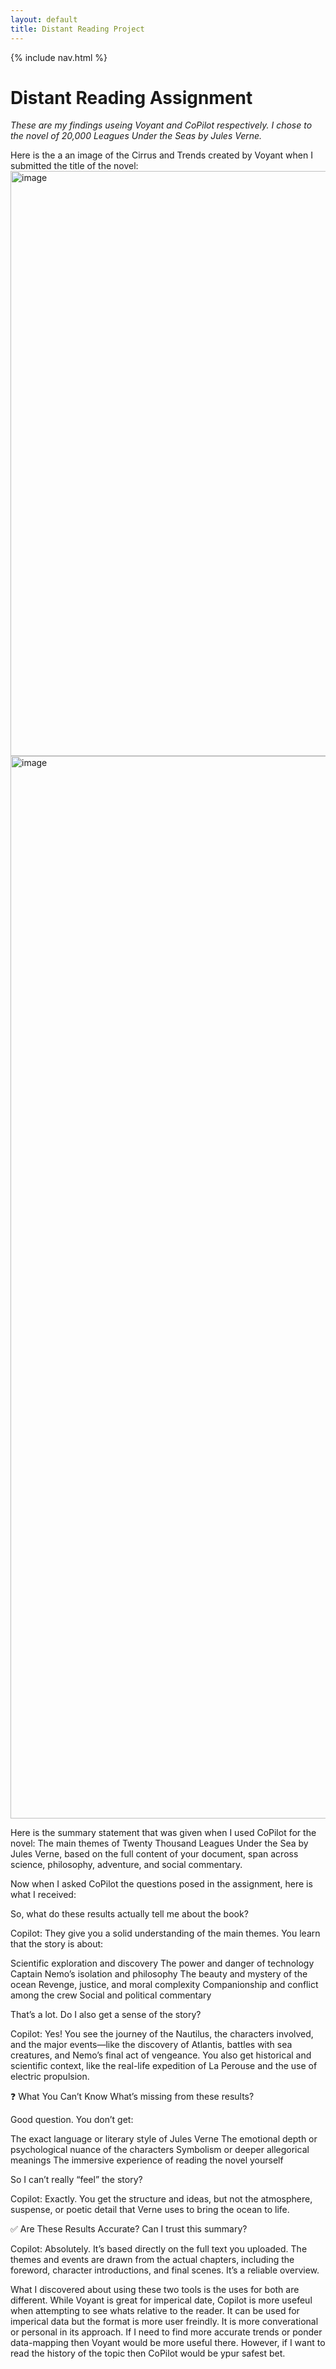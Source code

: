 ```yaml
---
layout: default
title: Distant Reading Project
---
```


{% include nav.html %}


# Distant Reading Assignment 

*These are my findings useing Voyant and CoPilot respectively. I chose to the novel of 20,000 Leagues Under the Seas by Jules Verne.*

Here is the a an image of the Cirrus and Trends created by Voyant when I submitted the title of the novel:  <img width="1696" height="936" alt="image" src="https://github.com/user-attachments/assets/22261d01-c9f4-4174-8077-5f18beea9649" /> <img width="2548" height="1700" alt="image" src="https://github.com/user-attachments/assets/3d1b431a-b914-4c32-9779-889c11a6fc02" />



Here is the summary statement that was given when I used CoPilot for the novel: The main themes of Twenty Thousand Leagues Under the Sea by Jules Verne, based on the full content of your document, span across science, philosophy, adventure, and social commentary.

Now when I asked CoPilot the questions posed in the assignment, here is what I received: 

So, what do these results actually tell me about the book?

Copilot: They give you a solid understanding of the main themes. You learn that the story is about:

Scientific exploration and discovery
The power and danger of technology
Captain Nemo’s isolation and philosophy
The beauty and mystery of the ocean
Revenge, justice, and moral complexity
Companionship and conflict among the crew
Social and political commentary

That’s a lot. Do I also get a sense of the story?

Copilot: Yes! You see the journey of the Nautilus, the characters involved, and the major events—like the discovery of Atlantis, battles with sea creatures, and Nemo’s final act of vengeance. You also get historical and scientific context, like the real-life expedition of La Perouse and the use of electric propulsion.

❓ What You Can’t Know
What’s missing from these results?

Good question. You don’t get:

The exact language or literary style of Jules Verne
The emotional depth or psychological nuance of the characters
Symbolism or deeper allegorical meanings
The immersive experience of reading the novel yourself

So I can’t really “feel” the story?

Copilot: Exactly. You get the structure and ideas, but not the atmosphere, suspense, or poetic detail that Verne uses to bring the ocean to life.

✅ Are These Results Accurate?
Can I trust this summary?

Copilot: Absolutely. It’s based directly on the full text you uploaded. The themes and events are drawn from the actual chapters, including the foreword, character introductions, and final scenes. It’s a reliable overview.

What I discovered about using these two tools is the uses for both are different. While Voyant is great for imperical date, Copilot is more usefeul when attempting to see whats relative to the reader. It can be used for imperical data but the format is more user freindly. It is more converational or personal in its approach. If I need to find more accurate trends or ponder data-mapping then Voyant would be more useful there. However, if I want to read the history of the topic then CoPilot would be ypur safest bet.  
